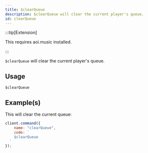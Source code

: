 ```yaml
---
title: $clearQueue
description: $clearQueue will clear the current player's queue.
id: clearQueue
---
```


:::tip[Extension]

This requires aoi.music installed.

:::

`$clearQueue` will clear the current player's queue.

## Usage

```aoi
$clearQueue
```

## Example(s)

This will clear the current queue:

```javascript
client.command({
    name: "clearQueue",
    code: `
    $clearQueue
  `
});
```

